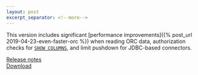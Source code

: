 ```yaml
---
layout: post
excerpt_separator: <!--more-->
---
```


This version includes significant 
[performance improvements]({% post_url 2019-04-23-even-faster-orc %})
when reading ORC data, authorization checks for 
[`SHOW COLUMNS`]({{site.url}}/docs/current/sql/show-columns.html),
and limit pushdown for JDBC-based connectors.

[Release notes]({{site.url}}/docs/current/release/release-308.html)   
[Download]({{site.url}}/download.html)

<!--more-->
